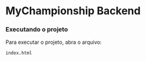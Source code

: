 # MyChampionship Backend

### Executando o projeto
Para executar o projeto, abra o arquivo:
```
index.html
```
